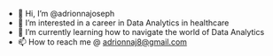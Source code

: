 - 👋 Hi, I’m @adrionnajoseph
- 👀 I’m interested in a career in Data Analytics in healthcare
- 🌱 I’m currently learning how to navigate the world of Data Analytics
- 📫 How to reach me @ adrionnaj8@gmail.com

<!---
adrionnajoseph/adrionnajoseph is a ✨ special ✨ repository because its `README.md` (this file) appears on your GitHub profile.
You can click the Preview link to take a look at your changes.
--->
